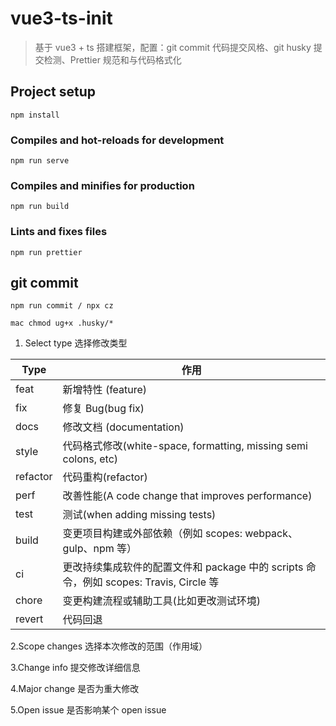# vue3-ts-init

> 基于 vue3 + ts 搭建框架，配置：git commit 代码提交风格、git husky 提交检测、Prettier 规范和与代码格式化

## Project setup

```
npm install
```

### Compiles and hot-reloads for development

```
npm run serve
```

### Compiles and minifies for production

```
npm run build
```

### Lints and fixes files

```
npm run prettier
```

## git commit

```
npm run commit / npx cz

mac chmod ug+x .husky/*

```

1. Select type 选择修改类型

| Type     | 作用                                                                                   |
| -------- | -------------------------------------------------------------------------------------- |
| feat     | 新增特性 (feature)                                                                     |
| fix      | 修复 Bug(bug fix)                                                                      |
| docs     | 修改文档 (documentation)                                                               |
| style    | 代码格式修改(white-space, formatting, missing semi colons, etc)                        |
| refactor | 代码重构(refactor)                                                                     |
| perf     | 改善性能(A code change that improves performance)                                      |
| test     | 测试(when adding missing tests)                                                        |
| build    | 变更项目构建或外部依赖（例如 scopes: webpack、gulp、npm 等）                           |
| ci       | 更改持续集成软件的配置文件和 package 中的 scripts 命令，例如 scopes: Travis, Circle 等 |
| chore    | 变更构建流程或辅助工具(比如更改测试环境)                                               |
| revert   | 代码回退                                                                               |

2.Scope changes 选择本次修改的范围（作用域）

3.Change info 提交修改详细信息

4.Major change 是否为重大修改

5.Open issue 是否影响某个 open issue
